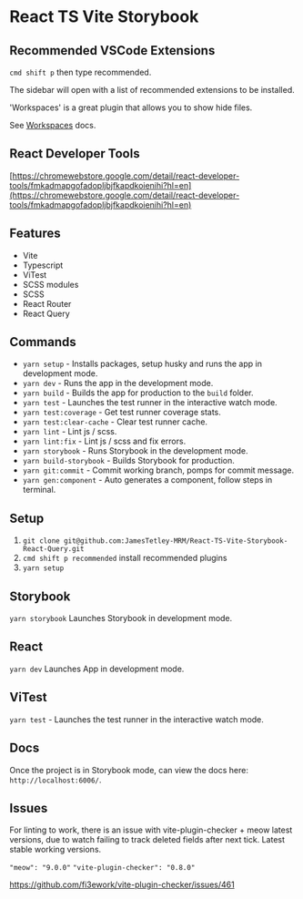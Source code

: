 # React TS Vite Storybook

## Recommended VSCode Extensions

`cmd shift p` then type recommended.

The sidebar will open with a list of recommended extensions to be installed.

'Workspaces' is a great plugin that allows you to show hide files.

See [Workspaces](https://marketplace.visualstudio.com/items?itemName=Fooxly.workspace) docs.

## React Developer Tools

[https://chromewebstore.google.com/detail/react-developer-tools/fmkadmapgofadopljbjfkapdkoienihi?hl=en](https://chromewebstore.google.com/detail/react-developer-tools/fmkadmapgofadopljbjfkapdkoienihi?hl=en)

## Features

- Vite
- Typescript
- ViTest
- SCSS modules
- SCSS
- React Router
- React Query

## Commands

- `yarn setup` - Installs packages, setup husky and runs the app in development mode.
- `yarn dev` - Runs the app in the development mode.
- `yarn build` - Builds the app for production to the `build` folder.
- `yarn test` - Launches the test runner in the interactive watch mode.
- `yarn test:coverage` - Get test runner coverage stats.
- `yarn test:clear-cache` - Clear test runner cache.
- `yarn lint` - Lint js / scss.
- `yarn lint:fix` - Lint js / scss and fix errors.
- `yarn storybook` - Runs Storybook in the development mode.
- `yarn build-storybook` - Builds Storybook for production.
- `yarn git:commit` - Commit working branch, pomps for commit message.
- `yarn gen:component` - Auto generates a component, follow steps in terminal.

## Setup

1. `git clone git@github.com:JamesTetley-MRM/React-TS-Vite-Storybook-React-Query.git`
2. `cmd shift p recommended` install recommended plugins
3. `yarn setup`

## Storybook

`yarn storybook` Launches Storybook in development mode.

## React

`yarn dev` Launches App in development mode.

## ViTest

`yarn test` - Launches the test runner in the interactive watch mode.

## Docs

Once the project is in Storybook mode, can view the docs here: `http://localhost:6006/`.

## Issues

For linting to work, there is an issue with vite-plugin-checker + meow latest versions, due to watch failing to track deleted fields after next tick. Latest stable working versions.

`"meow": "9.0.0"`
`"vite-plugin-checker": "0.8.0"`

https://github.com/fi3ework/vite-plugin-checker/issues/461
